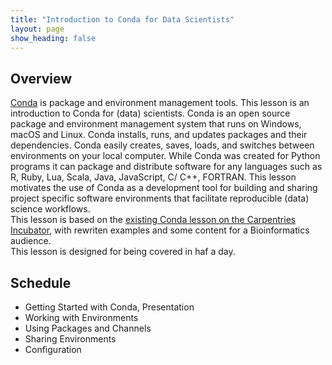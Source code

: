 ```yaml
---
title: "Introduction to Conda for Data Scientists"
layout: page
show_heading: false
--- 
```



## Overview
[Conda](https://conda.io/) is package and environment management tools. This lesson is an introduction to Conda for (data) scientists. Conda is an open source package and environment management system that runs on Windows, macOS and Linux. Conda installs, runs, and updates packages and their dependencies. Conda easily creates, saves, loads, and switches between environments on your local computer. While Conda was created for Python programs it can package and distribute software for any languages such as R, Ruby, Lua, Scala, Java, JavaScript, C/ C++, FORTRAN. This lesson motivates the use of Conda as a development tool for building and sharing project specific software environments that facilitate reproducible (data) science workflows.  
This lesson is based on the [existing Conda lesson on the Carpentries Incubator](https://carpentries-incubator.github.io/introduction-to-conda-for-data-scientists), with rewriten examples and some content for a Bioinformatics audience.  
This lesson is designed for being covered in haf a day.  

## Schedule
* Getting Started with Conda, Presentation
* Working with Environments
* Using Packages and Channels
* Sharing Environments
* Configuration
